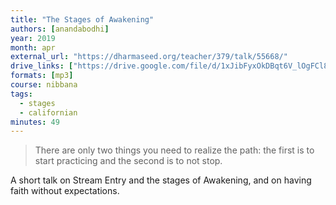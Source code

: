 ```yaml
---
title: "The Stages of Awakening"
authors: [anandabodhi]
year: 2019
month: apr
external_url: "https://dharmaseed.org/teacher/379/talk/55668/"
drive_links: ["https://drive.google.com/file/d/1xJibFyxOkDBqt6V_lOgFCl8pr-2Ud5JU/view?usp=drivesdk"]
formats: [mp3]
course: nibbana
tags:
  - stages
  - californian
minutes: 49
---
```


> There are only two things you need to  realize the path: the first is to start practicing and the second is to not stop.
    
A short talk on Stream Entry and the stages of Awakening, and on having faith without expectations.

